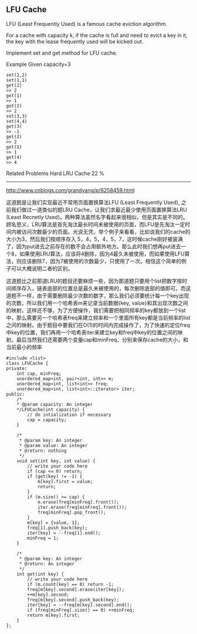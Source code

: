 ## LFU Cache  ##

LFU (Least Frequently Used) is a famous cache eviction algorithm.

For a cache with capacity k, if the cache is full and need to evict a key in it, the key with the lease frequently used will be kicked out.

Implement set and get method for LFU cache.

Example
Given capacity=3

	set(2,2)
	set(1,1)
	get(2)
	>> 2
	get(1)
	>> 1
	get(2)
	>> 2
	set(3,3)
	set(4,4)
	get(3)
	>> -1
	get(2)
	>> 2
	get(1)
	>> 1
	get(4)
	>> 4
Related Problems 
Hard LRU Cache 22 %

----------
http://www.cnblogs.com/grandyang/p/6258459.html

这道题是让我们实现最近不常用页面置换算法LFU (Least Frequently Used), 之前我们做过一道类似的题LRU Cache，让我们求最近最少使用页面置换算法LRU (Least Recnetly Used)。两种算法虽然名字看起来很相似，但是其实是不同的。顾名思义，LRU算法是首先淘汰最长时间未被使用的页面，而LFU是先淘汰一定时间内被访问次数最少的页面。光说无凭，举个例子来看看，比如说我们的cache的大小为3，然后我们按顺序存入 5，4，5，4，5，7，这时候cache刚好被装满了，因为put进去之前存在的数不会占用额外地方。那么此时我们想再put进去一个8，如果使用LRU算法，应该将4删除，因为4最久未被使用，而如果使用LFU算法，则应该删除7，因为7被使用的次数最少，只使用了一次。相信这个简单的例子可以大概说明二者的区别。

这道题比之前那道LRU的题目还要麻烦一些，因为那道题只要用个list把数字按时间顺序存入，链表底部的位置总是最久未被使用的，每次删除底部的值即可。而这道题不一样，由于需要删除最少次数的数字，那么我们必须要统计每一个key出现的次数，所以我们用一个哈希表m来记录当前数据{key, value}和其出现次数之间的映射，这样还不够，为了方便操作，我们需要把相同频率的key都放到一个list中，那么需要另一个哈希表freq来建立频率和一个里面所有key都是当前频率的list之间的映射。由于题目中要我们在O(1)的时间内完成操作了，为了快速的定位freq中key的位置，我们再用一个哈希表iter来建立key和freq中key的位置之间的映射。最后当然我们还需要两个变量cap和minFreq，分别来保存cache的大小，和当前最小的频率

	#include <list>
	class LFUCache {
	private:
	    int cap, minFreq;
	    unordered_map<int, pair<int, int>> m;
	    unordered_map<int, list<int>> freq;
	    unordered_map<int, list<int>::iterator> iter;
	public:
	    /*
	    * @param capacity: An integer
	    */LFUCache(int capacity) {
	        // do intialization if necessary
	        cap = capacity;
	    }
	
	    /*
	     * @param key: An integer
	     * @param value: An integer
	     * @return: nothing
	     */
	    void set(int key, int value) {
	        // write your code here
	        if (cap <= 0) return;
	        if (get(key) != -1) {
	            m[key].first = value;
	            return;
	        }
	        if (m.size() >= cap) {
	            m.erase(freq[minFreq].front());
	            iter.erase(freq[minFreq].front());
	            freq[minFreq].pop_front();
	        }
	        m[key] = {value, 1};
	        freq[1].push_back(key);
	        iter[key] = --freq[1].end();
	        minFreq = 1;
	    }
	
	    /*
	     * @param key: An integer
	     * @return: An integer
	     */
	    int get(int key) {
	        // write your code here
	        if (m.count(key) == 0) return -1;
	        freq[m[key].second].erase(iter[key]);
	        ++m[key].second;
	        freq[m[key].second].push_back(key);
	        iter[key] = --freq[m[key].second].end();
	        if (freq[minFreq].size() == 0) ++minFreq;
	        return m[key].first;
	    }
	};